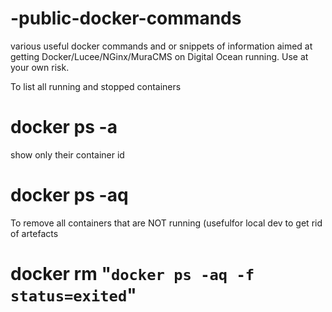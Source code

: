 # -public-docker-commands
various useful docker commands and or snippets of information aimed at getting Docker/Lucee/NGinx/MuraCMS on Digital Ocean running. Use at your own risk.

To list all running and stopped containers
# docker ps -a
show only their container id
# docker ps -aq

To remove all containers that are NOT running (usefulfor local dev to get rid of artefacts
# docker rm "`docker ps -aq -f status=exited`"
